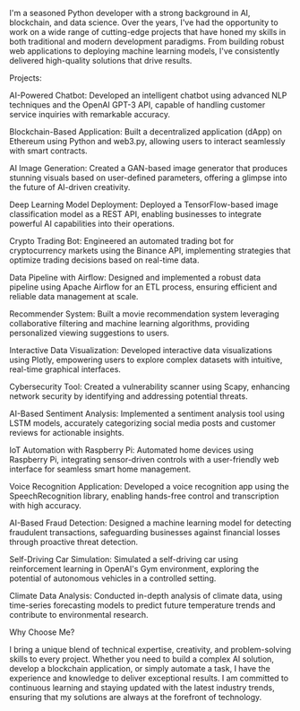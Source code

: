 I'm a seasoned Python developer with a strong background in AI, blockchain, and data science. Over the years, I've had the opportunity to work on a wide range of cutting-edge projects that have honed my skills in both traditional and modern development paradigms. From building robust web applications to deploying machine learning models, I've consistently delivered high-quality solutions that drive results.

Projects:

AI-Powered Chatbot: Developed an intelligent chatbot using advanced NLP techniques and the OpenAI GPT-3 API, capable of handling customer service inquiries with remarkable accuracy.

Blockchain-Based Application: Built a decentralized application (dApp) on Ethereum using Python and web3.py, allowing users to interact seamlessly with smart contracts.

AI Image Generation: Created a GAN-based image generator that produces stunning visuals based on user-defined parameters, offering a glimpse into the future of AI-driven creativity.

Deep Learning Model Deployment: Deployed a TensorFlow-based image classification model as a REST API, enabling businesses to integrate powerful AI capabilities into their operations.

Crypto Trading Bot: Engineered an automated trading bot for cryptocurrency markets using the Binance API, implementing strategies that optimize trading decisions based on real-time data.

Data Pipeline with Airflow: Designed and implemented a robust data pipeline using Apache Airflow for an ETL process, ensuring efficient and reliable data management at scale.

Recommender System: Built a movie recommendation system leveraging collaborative filtering and machine learning algorithms, providing personalized viewing suggestions to users.

Interactive Data Visualization: Developed interactive data visualizations using Plotly, empowering users to explore complex datasets with intuitive, real-time graphical interfaces.

Cybersecurity Tool: Created a vulnerability scanner using Scapy, enhancing network security by identifying and addressing potential threats.

AI-Based Sentiment Analysis: Implemented a sentiment analysis tool using LSTM models, accurately categorizing social media posts and customer reviews for actionable insights.

IoT Automation with Raspberry Pi: Automated home devices using Raspberry Pi, integrating sensor-driven controls with a user-friendly web interface for seamless smart home management.

Voice Recognition Application: Developed a voice recognition app using the SpeechRecognition library, enabling hands-free control and transcription with high accuracy.

AI-Based Fraud Detection: Designed a machine learning model for detecting fraudulent transactions, safeguarding businesses against financial losses through proactive threat detection.

Self-Driving Car Simulation: Simulated a self-driving car using reinforcement learning in OpenAI's Gym environment, exploring the potential of autonomous vehicles in a controlled setting.

Climate Data Analysis: Conducted in-depth analysis of climate data, using time-series forecasting models to predict future temperature trends and contribute to environmental research.

Why Choose Me?

I bring a unique blend of technical expertise, creativity, and problem-solving skills to every project. Whether you need to build a complex AI solution, develop a blockchain application, or simply automate a task, I have the experience and knowledge to deliver exceptional results. I am committed to continuous learning and staying updated with the latest industry trends, ensuring that my solutions are always at the forefront of technology.
